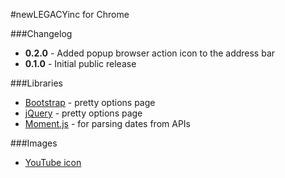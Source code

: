 #newLEGACYinc for Chrome

###Changelog

- **0.2.0** - Added popup browser action icon to the address bar
- **0.1.0** - Initial public release

###Libraries

- [Bootstrap](http://getbootstrap.com/) - pretty options page
- [jQuery](http://jquery.com/) - pretty options page
- [Moment.js](http://momentjs.com/) - for parsing dates from APIs

###Images

- [YouTube icon](http://commons.wikimedia.org/wiki/File:YouTube_Square.png)